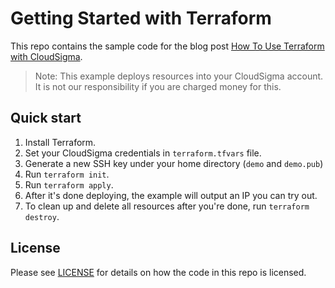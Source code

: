 # Getting Started with Terraform

This repo contains the sample code for the blog post [How To Use Terraform with CloudSigma](https://insert-link-here).

> Note: This example deploys resources into your CloudSigma account. It is not our responsibility if you are charged money for this.

## Quick start

1. Install Terraform.
2. Set your CloudSigma credentials in `terraform.tfvars` file.
3. Generate a new SSH key under your home directory (`demo` and `demo.pub`)
4. Run `terraform init`.
5. Run `terraform apply`.
6. After it's done deploying, the example will output an IP you can try out.
7. To clean up and delete all resources after you're done, run `terraform destroy`.

## License

Please see [LICENSE](LICENSE) for details on how the code in this repo is licensed.
